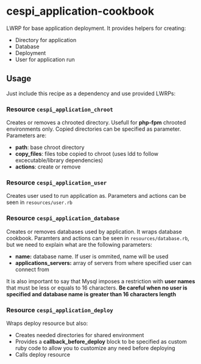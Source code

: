 # cespi_application-cookbook

LWRP for base application deployment. It provides helpers for creating:
* Directory for application
* Database
* Deployment
* User for application run

## Usage

Just include this recipe as a dependency and use provided LWRPs:

### Resource `cespi_application_chroot`

Creates or removes a chrooted directory. Usefull for **php-fpm** chrooted environments only. 
Copied directories can be specified as parameter. Parameters are:

* **path**: base chroot directory
* **copy_files**: files tobe copied to chroot (uses ldd to follow excecutable/library dependencies)
* **actions**: create or remove

### Resource `cespi_application_user`

Creates user used to run application as. Parameters and actions can be seen in
`resources/user.rb`

### Resource `cespi_application_database`

Creates or removes databases used by application. It wraps database cookbook. Paramters and actions can be seen in
`resources/database.rb`, but we need to explain what are the following
parameters:

* **name:** database name. If user is ommited, name will be used
* **applications_servers:** array of servers from where specified user can connect from

It is also important to say that Mysql imposes a restriction with **user names**
that must be less or equals to 16 characters. **Be careful when no user is
specified and database name is greater than 16 characters length**

### Resource `cespi_application_deploy`

Wraps deploy resource but also:

* Creates needed directories for shared environment
* Provides a **callback_before_deploy** block to be specified as custom ruby
  code to allow you to customize any need before deploying
* Calls deploy resource
